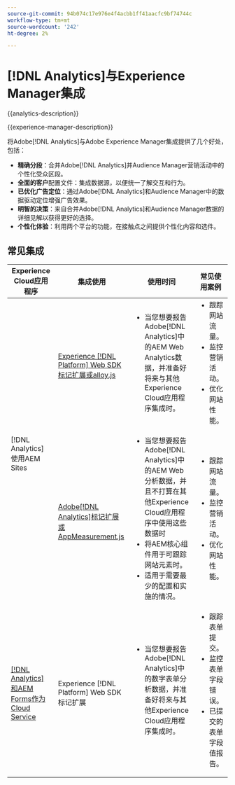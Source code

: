 ```yaml
---
source-git-commit: 94b074c17e976e4f4acbb1ff41aacfc9bf74744c
workflow-type: tm+mt
source-wordcount: '242'
ht-degree: 2%

---
```



# [!DNL Analytics]与Experience Manager集成

{{analytics-description}}

{{experience-manager-description}}

将Adobe[!DNL Analytics]与Adobe Experience Manager集成提供了几个好处，包括：

+ **精确分段**：合并Adobe[!DNL Analytics]并Audience Manager营销活动中的个性化受众区段。
+ **全面的客户**&#x200B;配置文件：集成数据源，以便统一了解交互和行为。
+ **已优化广告定位**：通过Adobe[!DNL Analytics]和Audience Manager中的数据驱动定位增强广告效果。
+ **明智的决策**：来自合并Adobe[!DNL Analytics]和Audience Manager数据的详细见解以获得更好的选择。
+ **个性化体验**：利用两个平台的功能，在接触点之间提供个性化内容和选件。

## 常见集成

<table>
    <thead>
        <tr>
            <th>Experience Cloud应用程序</th>
            <th>集成使用</th>
            <th>使用时间</th>
            <th>常见使用案例</th>
        </tr>
    </thead>
    <tbody>
        <tr>
            <td rowspan="2">[!DNL Analytics] 使用AEM Sites</a></td>
            <td><a href="https://experienceleague.adobe.com/docs/experience-manager-learn/sites/integrations/experience-platform/analytics-using-web-sdk.html" target="_blank" rel="noreferrer">Experience [!DNL Platform] Web SDK标记扩展或alloy.js</a></td>
            <td>
                <ul style="margin-top: 0;">
                    <li>当您想要报告Adobe[!DNL Analytics]中的AEM Web Analytics数据，并准备好将来与其他Experience Cloud应用程序集成时。</li>
                </ul>
            </td>
            <td>
                <ul style="margin-top: 0;">
                  <li>跟踪网站流量。</li>
                  <li>监控营销活动。</li>
                  <li>优化网站性能。</li>
                </ul>
            </td>
        </tr>
        <tr>
            <td><a href="https://experienceleague.adobe.com/docs/experience-manager-learn/sites/integrations/analytics/collect-data-analytics.html" target="_blank" rel="noreferrer">Adobe[!DNL Analytics]标记扩展或AppMeasurement.js</a></td>
            <td>
                <ul style="margin-top: 0;">
                    <li>当您想要报告Adobe[!DNL Analytics]中的AEM Web分析数据，并且不打算在其他Experience Cloud应用程序中使用这些数据时</li>
                    <li>将AEM核心组件用于可跟踪网站元素时。</li>
                    <li>适用于需要最少的配置和实施的情况。</li>
                </ul>
            </td>
            <td>
                <ul style="margin-top: 0;">
                  <li>跟踪网站流量。</li>
                  <li>监控营销活动。</li>
                  <li>优化网站性能。</li>
                </ul>
            </td>
        </tr>
        <tr>
            <td><a href="https://experienceleague.adobe.com/docs/experience-manager-learn/cloud-service/forms/forms-and-analytics/introduction.html" target="_blank" rel="noreferrer">[!DNL Analytics] 和AEM Forms作为Cloud Service</a></td>
            <td>Experience [!DNL Platform] Web SDK标记扩展</td>
            <td>
              <ul style="margin-top: 0;">
                <li>当您想要报告Adobe[!DNL Analytics]中的数字表单分析数据，并准备好将来与其他Experience Cloud应用程序集成时。</li>
              </ul>
            </td>
            <td>
                <ul style="margin-top: 0;">
                  <li>跟踪表单提交。</li>
                  <li>监控表单字段错误。</li>
                  <li>已提交的表单字段值报告。</li>
                </ul>
            </td>
        </tr>
    </tbody>          
</table>
